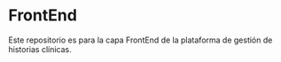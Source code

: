 # FrontEnd
Este repositorio es para la capa FrontEnd de la plataforma de gestión de historias clínicas.
